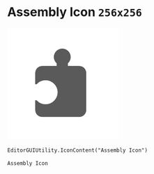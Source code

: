 # Assembly Icon `256x256`
<img src="/img/Assembly%20Icon.png" width=256 height=256>

``` CSharp
EditorGUIUtility.IconContent("Assembly Icon")
```
```
Assembly Icon
```

